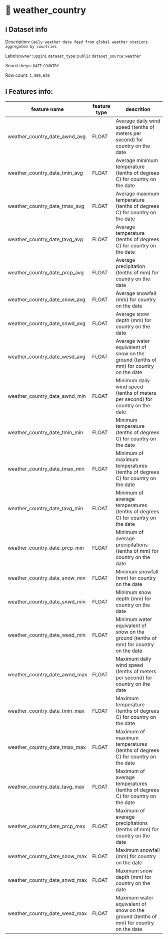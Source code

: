# 📖 weather_country 
## ℹ️ Dataset info 
Description: `Daily weather data feed from global weather stations aggregated by countries` 

Labels:`owner:upgini` `dataset_type:public` `dataset_source:weather` 

Search keys: `DATE` `COUNTRY`

Row count: `1,505,626`

## ℹ️ Features info:
|feature name|feature type|descrition|
|---|---|---|
|weather_country_date_awnd_avg|FLOAT|Average daily wind speed (tenths of meters per second) for country on the date|
|weather_country_date_tmin_avg|FLOAT|Average minimum temperature (tenths of degrees C) for country on the date|
|weather_country_date_tmax_avg|FLOAT|Average maximum temperature (tenths of degrees C) for country on the date|
|weather_country_date_tavg_avg|FLOAT|Average temperature (tenths of degrees C) for country on the date|
|weather_country_date_prcp_avg|FLOAT|Average precipitation (tenths of mm) for country on the date|
|weather_country_date_snow_avg|FLOAT|Average snowfall (mm) for country on the date|
|weather_country_date_snwd_avg|FLOAT|Average snow depth (mm) for country on the date|
|weather_country_date_wesd_avg|FLOAT|Average water equivalent of snow on the ground (tenths of mm) for country on the date|
|weather_country_date_awnd_min|FLOAT|Minimum daily wind speed (tenths of meters per second) for country on the date|
|weather_country_date_tmin_min|FLOAT|Minimum temperature (tenths of degrees C) for country on the date|
|weather_country_date_tmax_min|FLOAT|Minimum of maximum temperatures (tenths of degrees C) for country on the date|
|weather_country_date_tavg_min|FLOAT|Minimum of average temperatures (tenths of degrees C) for country on the date|
|weather_country_date_prcp_min|FLOAT|Minimum of average precipitations (tenths of mm) for country on the date|
|weather_country_date_snow_min|FLOAT|Minimum snowfall (mm) for country on the date|
|weather_country_date_snwd_min|FLOAT|Minimum snow depth (mm) for country on the date|
|weather_country_date_wesd_min|FLOAT|Minimum water equivalent of snow on the ground (tenths of mm) for country on the date|
|weather_country_date_awnd_max|FLOAT|Maximum daily wind speed (tenths of meters per second) for country on the date|
|weather_country_date_tmin_max|FLOAT|Maximum temperature (tenths of degrees C) for country on the date|
|weather_country_date_tmax_max|FLOAT|Maximum of maximum temperatures (tenths of degrees C) for country on the date|
|weather_country_date_tavg_max|FLOAT|Maximum of average temperatures (tenths of degrees C) for country on the date|
|weather_country_date_prcp_max|FLOAT|Maximum of average precipitations (tenths of mm) for country on the date|
|weather_country_date_snow_max|FLOAT|Maximum snowfall (mm) for country on the date|
|weather_country_date_snwd_max|FLOAT|Maximum snow depth (mm) for country on the date|
|weather_country_date_wesd_max|FLOAT|Maximum water equivalent of snow on the ground (tenths of mm) for country on the date|
